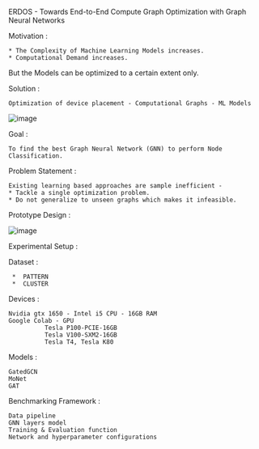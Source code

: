 ERDOS - Towards End-to-End Compute Graph Optimization with Graph Neural Networks

Motivation : 

    * The Complexity of Machine Learning Models increases.
    * Computational Demand increases.

But the Models can be optimized to a certain extent only.

Solution :

    Optimization of device placement - Computational Graphs - ML Models
   ![image](https://user-images.githubusercontent.com/64770370/132591377-8eee8299-b2a1-4d7a-990c-e3764e3bbbd4.png)

Goal : 

    To find the best Graph Neural Network (GNN) to perform Node Classification. 

Problem Statement : 

    Existing learning based approaches are sample inefficient -
    * Tackle a single optimization problem.
    * Do not generalize to unseen graphs which makes it infeasible.
    
Prototype Design : 

![image](https://user-images.githubusercontent.com/64770370/132593137-d1c5922a-b8a9-4dfe-be27-b18748cff4ae.png)

Experimental Setup :

Dataset : 

     *  PATTERN
     *  CLUSTER

Devices :

    Nvidia gtx 1650 - Intel i5 CPU - 16GB RAM
    Google Colab - GPU 
              Tesla P100-PCIE-16GB
              Tesla V100-SXM2-16GB 
              Tesla T4, Tesla K80
              
 Models : 
 
    GatedGCN
    MoNet
    GAT

Benchmarking Framework :

    Data pipeline
    GNN layers model
    Training & Evaluation function
    Network and hyperparameter configurations

           





